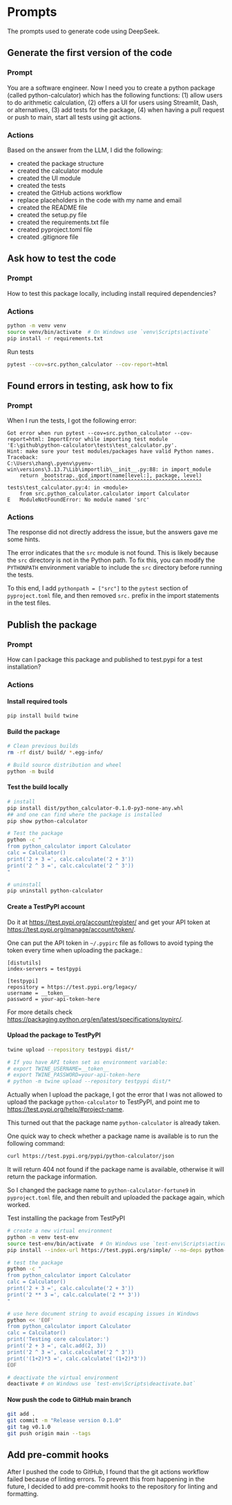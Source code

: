 # Prompts

The prompts used to generate code using DeepSeek.

## Generate the first version of the code

### Prompt
You are a software engineer. Now I need you to create a python package (called python-calculator) which has the following functions: (1) allow users to do arithmetic calculation, (2) offers a UI for users using Streamlit, Dash, or alternatives, (3) add tests for the package, (4) when having a pull request or push to main, start all tests using git actions.

### Actions

Based on the answer from the LLM, I did the following:

- created the package structure
- created the calculator module
- created the UI module
- created the tests
- created the GitHub actions workflow
- replace placeholders in the code with my name and email
- created the README file
- created the setup.py file
- created the requirements.txt file
- created pyproject.toml file
- created .gitignore file

## Ask how to test the code

### Prompt

How to test this package locally, including install required dependencies?

### Actions

```bash
python -m venv venv
source venv/bin/activate  # On Windows use `venv\Scripts\activate`
pip install -r requirements.txt
```

Run tests

```bash
pytest --cov=src.python_calculator --cov-report=html
```

## Found errors in testing, ask how to fix

### Prompt

When I run the tests, I got the following error:

```
Got error when run pytest --cov=src.python_calculator --cov-report=html: ImportError while importing test module 'E:\github\python-calculator\tests\test_calculator.py'.
Hint: make sure your test modules/packages have valid Python names.
Traceback:
C:\Users\zhang\.pyenv\pyenv-win\versions\3.13.7\Lib\importlib\__init__.py:88: in import_module
    return _bootstrap._gcd_import(name[level:], package, level)
           ^^^^^^^^^^^^^^^^^^^^^^^^^^^^^^^^^^^^^^^^^^^^^^^^^^^^
tests\test_calculator.py:4: in <module>
    from src.python_calculator.calculator import Calculator
E   ModuleNotFoundError: No module named 'src'
```

### Actions

The response did not directly address the issue, but the answers gave me some hints.

The error indicates that the `src` module is not found. This is likely because the `src` directory is not in the Python path. To fix this, you can modify the `PYTHONPATH` environment variable to include the `src` directory before running the tests.

To this end, I add `pythonpath = ["src"]` to the `pytest` section of `pyproject.toml` file,
and then removed `src.` prefix in the import statements in the test files.

## Publish the package

### Prompt

How can I package this package and published to test.pypi for a test installation?

### Actions

#### Install required tools

```bash
pip install build twine
```

#### Build the package

```bash
# Clean previous builds
rm -rf dist/ build/ *.egg-info/

# Build source distribution and wheel
python -m build
```

#### Test the build locally

```bash
# install
pip install dist/python_calculator-0.1.0-py3-none-any.whl
## and one can find where the package is installed
pip show python-calculator

# Test the package
python -c "
from python_calculator import Calculator
calc = Calculator()
print('2 + 3 =', calc.calculate('2 + 3'))
print('2 ^ 3 =', calc.calculate('2 ^ 3'))
"

# uninstall
pip uninstall python-calculator
```

#### Create a TestPyPI account

Do it at https://test.pypi.org/account/register/
and get your API token at https://test.pypi.org/manage/account/token/.

One can put the API token in `~/.pypirc` file as follows to avoid
typing the token every time when uploading the package.:

```
[distutils]
index-servers = testpypi

[testpypi]
repository = https://test.pypi.org/legacy/
username = __token__
password = your-api-token-here
```

For more details check https://packaging.python.org/en/latest/specifications/pypirc/.

#### Upload the package to TestPyPI

```bash
twine upload --repository testpypi dist/*

# If you have API token set as environment variable:
# export TWINE_USERNAME=__token__
# export TWINE_PASSWORD=your-api-token-here
# python -m twine upload --repository testpypi dist/*
```

Actually when I upload the package, I got the error that I was
not allowed to upload the package `python-calculator` to TestPyPI,
and point me to https://test.pypi.org/help/#project-name.

This turned out that the package name `python-calculator` is already taken.

One quick way to check whether a package name is available is to
run the following command:

```bash
curl https://test.pypi.org/pypi/python-calculator/json
```

It will return 404 not found if the package name is available, otherwise
it will return the package information.

So I changed the package name to `python-calculator-fortune9` in `pyproject.toml` file,
and then rebuilt and uploaded the package again, which worked.


Test installing the package from TestPyPI

```bash
# create a new virtual environment
python -m venv test-env
source test-env/bin/activate  # On Windows use `test-env\Scripts\activate`
pip install --index-url https://test.pypi.org/simple/ --no-deps python-calculator-fortune9

# test the package
python -c "
from python_calculator import Calculator
calc = Calculator()
print('2 + 3 =', calc.calculate('2 + 3'))
print('2 ** 3 =', calc.calculate('2 ** 3'))
"

# use here document string to avoid escaping issues in Windows
python << 'EOF'
from python_calculator import Calculator
calc = Calculator()
print('Testing core calculator:')
print('2 + 3 =', calc.add(2, 3))
print('2 ^ 3 =', calc.calculate('2 ^ 3'))
print('(1+2)*3 =', calc.calculate('(1+2)*3'))
EOF

# deactivate the virtual environment
deactivate # on Windows use `test-env\Scripts\deactivate.bat`
```

#### Now push the code to GitHub main branch

```bash
git add .
git commit -m "Release version 0.1.0"
git tag v0.1.0
git push origin main --tags
```

## Add pre-commit hooks

After I pushed the code to GitHub, I found that the git actions workflow
failed because of linting errors. To prevent this from happening in the future, I decided to add pre-commit hooks to the repository for linting and formatting.
